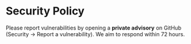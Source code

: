 # Security Policy
Please report vulnerabilities by opening a **private advisory** on GitHub (Security → Report a vulnerability).
We aim to respond within 72 hours.
